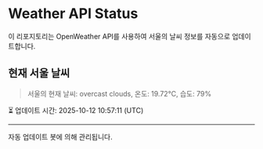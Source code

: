 
# Weather API Status

이 리포지토리는 OpenWeather API를 사용하여 서울의 날씨 정보를 자동으로 업데이트합니다.

## 현재 서울 날씨
> 서울의 현재 날씨: overcast clouds, 온도: 19.72°C, 습도: 79%

⏳ 업데이트 시간: 2025-10-12 10:57:11 (UTC)

---
자동 업데이트 봇에 의해 관리됩니다.
